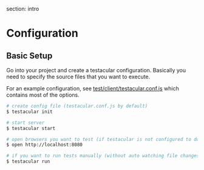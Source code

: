 section: intro

# Configuration

## Basic Setup

Go into your project and create a testacular configuration. Basically
you need to specify the source files that you want to execute.

For an example configuration, see [test/client/testacular.conf.js]
which contains most of the options.
```bash
# create config file (testacular.conf.js by default)
$ testacular init

# start server
$ testacular start

# open browsers you want to test (if testacular is not configured to do it for you)
$ open http://localhost:8080

# if you want to run tests manually (without auto watching file changes), you can:
$ testacular run
```

[test/client/testacular.conf.js]: https://github.com/vojtajina/testacular/blob/master/test/client/testacular.conf.js
